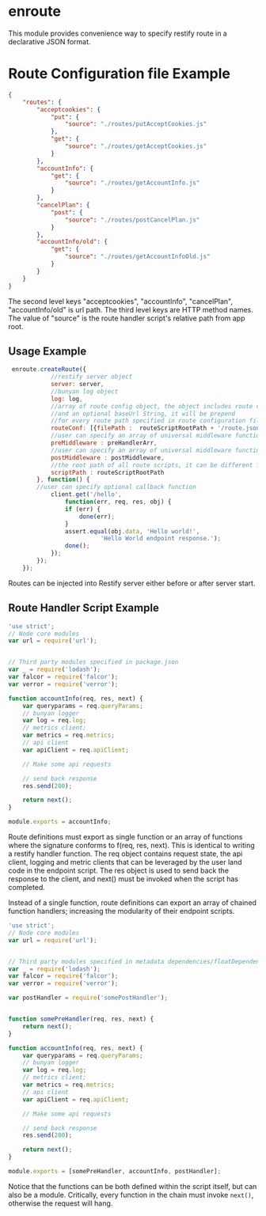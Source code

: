 # enroute
This module provides convenience way to specify restify route in a declarative JSON format.
# Route Configuration file Example
```json
{
    "routes": {
        "acceptcookies": {
            "put": {
                "source": "./routes/putAcceptCookies.js"
            },
            "get": {
                "source": "./routes/getAcceptCookies.js"
            }
        },
        "accountInfo": {
            "get": {
                "source": "./routes/getAccountInfo.js"
            }
        },
        "cancelPlan": {
            "post": {
                "source": "./routes/postCancelPlan.js"
            }
        },
        "accountInfo/old": {
            "get": {
                "source": "./routes/getAccountInfoOld.js"
            }
        }
    }
}
```
The second level keys "acceptcookies", "accountInfo", "cancelPlan", "accountInfo/old" is url path.
The third level keys are HTTP method names.
The value of "source" is the route handler script's relative path from app root.


## Usage Example
```javascript
 enroute.createRoute({
            //restify server object
            server: server,
            //bunyan log object
            log: log,
            //array of route config object, the object includes route configuration file path
            //and an optional baseUrl String, it will be prepend
            //for every route path specified in route configuration file
            routeConf: [{filePath :  routeScriptRootPath + '/route.json'}],
            //user can specify an array of universal middleware function before all routes
            preMiddleware : preHandlerArr,
            //user can specify an array of universal middleware function after all routes
            postMiddleware : postMiddleware,
            //the root path of all route scripts, it can be different from route.json path
            scriptPath : routeScriptRootPath
        }, function() {
        //user can specify optional callback function
            client.get('/hello',
                function(err, req, res, obj) {
                if (err) {
                    done(err);
                }
                assert.equal(obj.data, 'Hello world!',
                          'Hello World endpoint response.');
                done();
            });
        });
    });
```
Routes can be injected into Restify server either before or after server start.


## Route Handler Script Example
```javascript
'use strict';
// Node core modules
var url = require('url');


// Third party modules specified in package.json
var _ = require('lodash');
var falcor = require('falcor');
var verror = require('verror');

function accountInfo(req, res, next) {
    var queryparams = req.queryParams;
    // bunyan logger
    var log = req.log;
    // metrics client;
    var metrics = req.metrics;
    // api client
    var apiClient = req.apiClient;

    // Make some api requests

    // send back response
    res.send(200);

    return next();
}

module.exports = accountInfo;
```
Route definitions must export as single function or an array of functions where the signature conforms to f(req, res, next). This is identical to writing a restify handler function. The req object contains request state, the api client, logging and metric clients that can be leveraged by the user land code in the endpoint script. The res object is used to send back the response to the client, and next() must be invoked when the script has completed.

Instead of a single function, route definitions can export an array of chained function handlers; increasing the modularity of their endpoint scripts.

```javascript
'use strict';
// Node core modules
var url = require('url');


// Third party modules specified in metadata dependencies/floatDependencies fields
var _ = require('lodash');
var falcor = require('falcor');
var verror = require('verror');

var postHandler = require('somePostHandler');


function somePreHandler(req, res, next) {
    return next();
}

function accountInfo(req, res, next) {
    var queryparams = req.queryParams;
    // bunyan logger
    var log = req.log;
    // metrics client;
    var metrics = req.metrics;
    // api client
    var apiClient = req.apiClient;

    // Make some api requests

    // send back response
    res.send(200);

    return next();
}

module.exports = [somePreHandler, accountInfo, postHandler];
```

Notice that the functions can be both defined within the script itself, but can also be a module. Critically, every function in the chain must invoke ```next()```, otherwise the request will hang.

